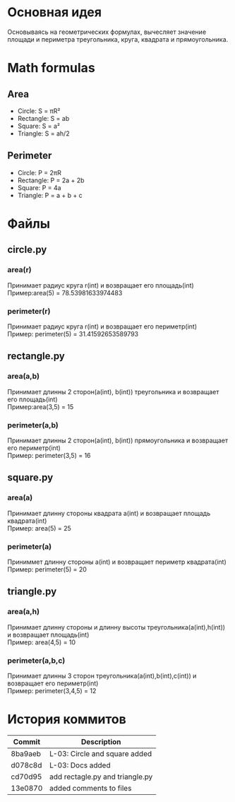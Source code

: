 
# Основная идея
Основываясь на геометрических формулах, вычесляет значение площади и периметра треугольника, круга, квадрата и прямоугольника.

# Math formulas
## Area
- Circle: S = πR²
- Rectangle: S = ab
- Square: S = a²
- Triangle: S = ah/2

## Perimeter
- Circle: P = 2πR
- Rectangle: P = 2a + 2b
- Square: P = 4a
- Triangle: P = a + b + c


# Файлы
## circle.py
### area(r)
Принимает радиус круга r(int) и возвращает его площадь(int)<br>
Пример:area(5) = 78.53981633974483
### perimeter(r)
Принимает радиус круга r(int) и возвращает его периметр(int)<br>
Пример: perimeter(5) = 31.41592653589793
## rectangle.py
### area(a,b)
Принимает длинны 2 сторон(a(int), b(int)) треугольника и возвращает его площадь(int)<br>
Пример:area(3,5) = 15
### perimeter(a,b)
Принимает длинны 2 сторон(a(int), b(int)) прямоугольника и возвращает его периметр(int)<br>
Пример: perimeter(3,5) = 16
## square.py
### area(a)
Принимает длинну стороны квадрата а(int) и возвращает площадь квадрата(int)<br>
Пример: area(5) = 25
### perimeter(a)
Приниммет длинну стороны a(int) и возвращает периметр квадрата(int)<br>
Пример: perimeter(5) = 20
## triangle.py
### area(a,h)
Принимает длинну стороны и длинну высоты треугольника(a(int),h(int)) и возвращает площадь(int)<br>
Пример: area(4,5) = 10
### perimeter(a,b,c)
Принимает длинны 3 сторон треугольника(a(int),b(int),c(int)) и возвращает его периметр(int)<br>
Пример: perimeter(3,4,5) = 12
# История коммитов
| Commit | Description |
| --- | --- |
| 8ba9aeb | L-03: Circle and square added |
| d078c8d | L-03: Docs added |
| cd70d95 | add rectagle.py and triangle.py |
| 13e0870 | added comments to files |



